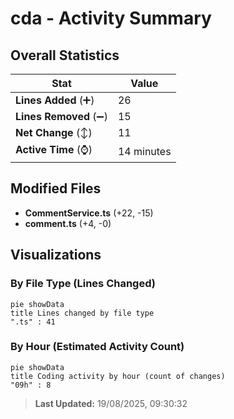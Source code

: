 # cda - Activity Summary 

## Overall Statistics

| Stat                   | Value                                                             |
| ---------------------- | ----------------------------------------------------------------- |
| **Lines Added** (➕)   | 26                                          |
| **Lines Removed** (➖) | 15                                        |
| **Net Change** (↕)    | 11                |
| **Active Time** (⌚)   | 14 minutes |


## Modified Files
- **CommentService.ts** (+22, -15)
- **comment.ts** (+4, -0)

## Visualizations

### By File Type (Lines Changed)

```mermaid
pie showData
title Lines changed by file type
".ts" : 41
```

### By Hour (Estimated Activity Count)

```mermaid
pie showData
title Coding activity by hour (count of changes)
"09h" : 8
```


> **Last Updated:** 19/08/2025, 09:30:32